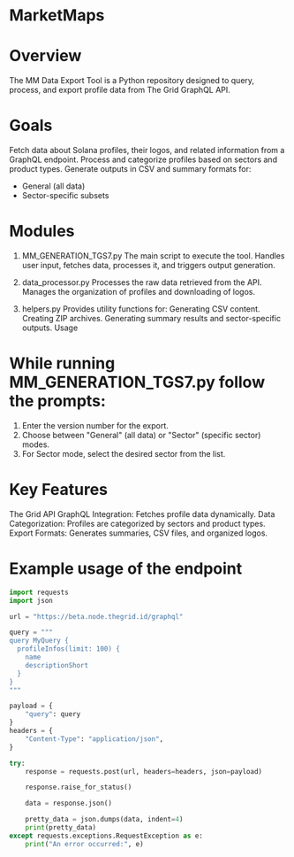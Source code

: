 # MarketMaps

# Overview

The MM Data Export Tool is a Python repository designed to query, process, and export profile data from The Grid GraphQL API. 

# Goals

Fetch data about Solana profiles, their logos, and related information from a GraphQL endpoint.
Process and categorize profiles based on sectors and product types.
Generate outputs in CSV and summary formats for:
- General (all data)
- Sector-specific subsets

# Modules

1. MM_GENERATION_TGS7.py
The main script to execute the tool.
Handles user input, fetches data, processes it, and triggers output generation.

2. data_processor.py
Processes the raw data retrieved from the API.
Manages the organization of profiles and downloading of logos.

3. helpers.py
Provides utility functions for:
Generating CSV content.
Creating ZIP archives.
Generating summary results and sector-specific outputs.
Usage

# While running MM_GENERATION_TGS7.py follow the prompts:

1. Enter the version number for the export.
2. Choose between "General" (all data) or "Sector" (specific sector) modes.
3. For Sector mode, select the desired sector from the list.

# Key Features

The Grid API GraphQL Integration: Fetches profile data dynamically.
Data Categorization: Profiles are categorized by sectors and product types.
Export Formats: Generates summaries, CSV files, and organized logos.

# Example usage of the endpoint

```python
import requests
import json

url = "https://beta.node.thegrid.id/graphql"

query = """
query MyQuery {
  profileInfos(limit: 100) {
    name
    descriptionShort
  }
}
"""

payload = {
    "query": query
}
headers = {
    "Content-Type": "application/json",
}

try:
    response = requests.post(url, headers=headers, json=payload)

    response.raise_for_status()

    data = response.json()

    pretty_data = json.dumps(data, indent=4)
    print(pretty_data)
except requests.exceptions.RequestException as e:
    print("An error occurred:", e)
```
